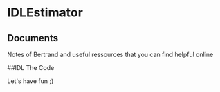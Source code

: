 # IDLEstimator

## Documents
Notes of Bertrand and useful ressources that you can find helpful online

##IDL
The Code

Let's have fun ;)

